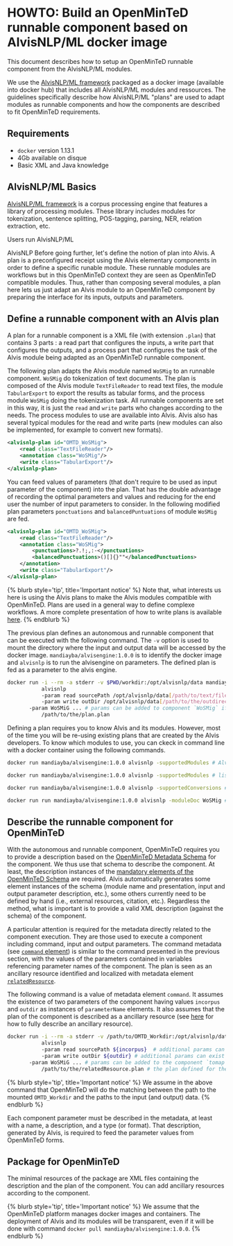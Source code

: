 


# HOWTO: Build an OpenMinTeD runnable component based on AlvisNLP/ML docker image

This document describes how to setup an OpenMinTeD runnable component from the AlvisNLP/ML modules.

We use the [AlvisNLP/ML framework](https://github.com/Bibliome/alvisnlp) packaged as a docker image (available into docker hub) that includes all AlvisNLP/ML modules and ressources. The guidelines specifically describe how AlvisNLP/ML "plans" are used to adapt modules as runnable components and how the components are described to fit OpenMinTeD requirements.

## Requirements

* `docker` version 1.13.1
* 4Gb available on disque
* Basic XML and Java knowledge

## AlvisNLP/ML Basics

[AlvisNLP/ML framework](https://github.com/Bibliome/alvisnlp) is a corpus processing engine that features a library of processing modules. These library includes modules for tokenization, sentence splitting, POS-tagging, parsing, NER, relation extraction, etc.

Users run AlvisNLP/ML 

AlvisNLP
Before going further, let's define the notion of plan into Alvis. A plan is a preconfigured receipt using the Alvis elementary components in order to define a specific runable module. These runnable modules are workflows but in this OpenMinTeD context they are seen as OpenMinTeD compatible modules. Thus, rather than composing several modules, a plan here lets us just adapt an Alvis module to an OpenMinTeD component by preparing the interface for its inputs, outputs and parameters.

## Define a runnable component with an Alvis plan
A plan for a runnable component is a XML file (with extension `.plan`) that contains 3 parts : a read part that configures the inputs, a write part that configures the outputs, and a process part that configures the task of the Alvis module being adapted as an OpenMinTeD runnable component.

The following plan adapts the Alvis module named `WoSMig` to an runnable component. `WoSMig` do tokenization of text documents. The plan is composed of the Alvis module `TextFileReader` to read text files, the module `TabularExport` to export the results as tabular forms, and the process module `WoSMig` doing the tokenization task. All runnable components are set in this way, it is just the `read` and `write` parts who changes according to the needs. The process modules to use are available into Alvis. Alvis also has several typical modules for the read and write parts (new modules can also be implemented, for example to convert new formats).
```xml
<alvisnlp-plan id="OMTD_WoSMig">
	<read class="TextFileReader"/>
	<annotation class="WoSMig"/>
	<write class="TabularExport"/>
</alvisnlp-plan>
```

You can feed values of parameters (that don't require to be used as input parameter of the component) into the plan. That has the double advantage of recording the optimal parameters and values and reducing for the end user the number of input parameters to consider. In the following modified plan parameters `ponctuations` and `balancedPuntuations` of module `WoSMig` are fed.
```xml
<alvisnlp-plan id="OMTD_WoSMig">
	<read class="TextFileReader"/>
	<annotation class="WoSMig">
  		<punctuations>?.!;,:-</punctuations>
  		<balancedPunctuations>()[]{}""</balancedPunctuations>
	</annotation>
	<write class="TabularExport"/>
</alvisnlp-plan>
```

{% blurb style='tip', title='Important notice' %}
Note that, what interests us here is using the Alvis plans to make the Alvis modules compatible with OpenMinTeD. Plans are used in a general way to define complexe workflows. A more complete presentation of how to write plans is available [here](https://github.com/Bibliome/alvisnlp/wiki/Writing-plans). 
{% endblurb %}

The previous plan defines an autonomous and runnable component that can be executed with the following command. The `-v` option is used to mount the directory where the input and output data will be accessed by the docker image. `mandiayba/alvisengine:1.0.0` is to identify the docker image and `alvisnlp` is to run the alvisengine on parameters. The defined plan is fed as a parameter to the alvis engine.
```bash
docker run -i --rm -a stderr -v $PWD/workdir:/opt/alvisnlp/data mandiayba/alvisengine:1.0.0 
           alvisnlp
           -param read sourcePath /opt/alvisnlp/data[/path/to/text/files]  # `sourcePath` to locate input by component `TextFileReader`
           -param write outDir /opt/alvisnlp/data[/path/to/the/outdirectory/] # `outDir` to locate output by component `TabularExport` 
	   -param WoSMiG ... # params can be added to component `WoSMig` if needed
           /path/to/the/plan.plan
```

Defining a plan requires you to know Alvis and its modules. However, most of the time you will be re-using existing plans that are created by the Alvis developers. To know which modules to use, you can ckeck in command line with a docker container using the following commands.
```bash
docker run mandiayba/alvisengine:1.0.0 alvisnlp -supportedModules # Alvis general help

docker run mandiayba/alvisengine:1.0.0 alvisnlp -supportedModules # list modules, including some typical readers and writers

docker run mandiayba/alvisengine:1.0.0 alvisnlp -supportedConversions # list more complex converters

docker run run mandiayba/alvisengine:1.0.0 alvisnlp -moduleDoc WoSMig # a user-document of component named `WoSMig` 
```

## Describe the runnable component for OpenMinTeD
With the autonomous and runnable component, OpenMinTeD requires you to provide a description based on the [OpenMinTeD Metadata Schema](https://guidelines.openminted.eu/the_omtd-share_metadata_schema.html) for the component. We thus use that schema to describe the component. At least, the description instances of the [mandatory elements of the OpenMinTeD Schema](https://guidelines.openminted.eu/guidelines_for_providers_of_sw_resources/recommended_schema_for_sw_resources.html) are required. Alvis  automatically generates some element instances of the schema (module name and presentation, input and output parameter description, etc.), some others currently need to be defined by hand (i.e., external resources, citation, etc.). Regardless the method, what is important is to provide a valid XML description (against the schema) of the component.

A particular attention is required for the metadata directly related to the component execution. They are those used to execute a component including command, input and output parameters. The command metadata (see [`command` element](https://guidelines.openminted.eu/components_command.html)) is similar to the command presented in the previous section, with the values of the parameters contained in variables referencing parameter names of the component. The plan is seen as an ancillary resource identified and localized with metadata element [`relatedResource`](https://guidelines.openminted.eu/compoments_relatedResource.md). 

The following command is a value of metadata element `command`. It assumes the existence of two parameters of the component having values `incorpus` and `outdir` as instances of `parameterName` elements. It also assumes that the plan of the component is described as a ancillary resource (see [here](https://guidelines.openminted.eu/guidelines_for_providers_of_ancillary_resources/)  for how to fully describe an ancillary resource). 
```bash
docker run -i --rm -a stderr -v /path/to/OMTD_Workdir:/opt/alvisnlp/data mandiayba/alvisengine:1.0.0 
           alvisnlp
           -param read sourcePath ${incorpus}  # additional params can exist according to the component `read` 
           -param write outDir ${outdir} # additional params can exist according to the component  `write` 
	   -param WoSMiG ... # params can be added to the component `tomap` if required by the usage
           /path/to/the/relatedResource.plan # the plan defined for the module is provided as a related resource
```
{% blurb style='tip', title='Important notice' %}
We assume in the above command that OpenMinTeD will do the matching between the path to the mounted `OMTD_Workdir` and the paths to the input (and output) data.
{% endblurb %}

Each component parameter must be described in the metadata, at least with a name, a description, and a type (or format). That description, generated by Alvis, is required to feed the parameter values from OpenMinTeD forms.

## Package for OpenMinTeD
The minimal resources of the package are XML files containing the description and the plan of the component. You can add ancillary resources according to the component.

{% blurb style='tip', title='Important notice' %}
We assume that the OpenMinTeD platform manages docker images and containers. The deployment of Alvis and its modules will be transparent, even if it will be done with command `docker pull mandiayba/alvisengine:1.0.0`.
{% endblurb %}

